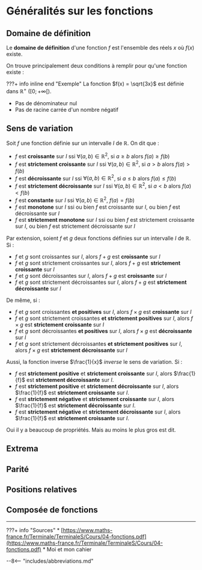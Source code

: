 # Généralités sur les fonctions

## Domaine de définition

Le **domaine de définition** d'une fonction $f$ est l'ensemble des réels $x$ où $f(x)$ existe.

On trouve principalement deux conditions à remplir pour qu'une fonction existe :

???+ info inline end "Exemple"
    La fonction $f(x) = \sqrt{3x}$ est définie dans $\mathbb{R}^+$ ($[0; +\infty[$).

* Pas de dénominateur nul
* Pas de racine carrée d'un nombre négatif

## Sens de variation

Soit $f$ une fonction définie sur un intervalle $I$ de $\mathbb{R}$. On dit que :

* $f$ est **croissante** sur $I$ ssi $\forall (a, b) \in \mathbb{R}^2$, si $a \ge b$ alors $f(a) \ge f(b)$
* $f$ est **strictement croissante** sur $I$ ssi $\forall (a, b) \in \mathbb{R}^2$, si $a > b$ alors $f(a) > f(b)$
* $f$ est **décroissante** sur $I$ ssi $\forall (a, b) \in \mathbb{R}^2$, si $a \le b$ alors $f(a) \le f(b)$
* $f$ est **strictement décroissante** sur $I$ ssi $\forall (a, b) \in \mathbb{R}^2$, si $a < b$ alors $f(a) < f(b)$
* $f$ est **constante** sur $I$ ssi $\forall (a, b) \in \mathbb{R}^2$, $f(a) = f(b)$
* $f$ est **monotone** sur $I$ ssi ou bien $f$ est croissante sur $I$, ou bien $f$ est décroissante sur $I$
* $f$ est **strictement monotone** sur $I$ ssi ou bien $f$ est strictement croissante sur $I$, ou bien $f$ est strictement décroissante sur $I$

Par extension, soient $f$ et $g$ deux fonctions définies sur un intervalle $I$ de $\mathbb{R}$. Si :

* $f$ et $g$ sont croissantes sur $I$, alors $f + g$ est **croissante** sur $I$
* $f$ et $g$ sont strictement croissantes sur $I$, alors $f + g$ est **strictement croissante** sur $I$
* $f$ et $g$ sont décroissantes sur $I$, alors $f + g$ est **croissante** sur $I$
* $f$ et $g$ sont strictement décroissantes sur $I$, alors $f + g$ est **strictement décroissante** sur $I$

De même, si :

* $f$ et $g$ sont croissantes **et positives** sur $I$, alors $f \times g$ est **croissante** sur $I$
* $f$ et $g$ sont  strictement croissantes **et strictement positives** sur $I$, alors $f \times g$ est **strictement croissante** sur $I$
* $f$ et $g$ sont décroissantes **et positives** sur $I$, alors $f \times g$ est **décroissante** sur $I$
* $f$ et $g$ sont strictement décroissantes **et strictement positives** sur $I$, alors $f \times g$ est **strictement décroissante** sur $I$

Aussi, la fonction inverse $\frac{1}{x}$ *inverse* le sens de variation. Si :

* $f$ est **strictement positive** et **strictement croissante** sur $I$, alors $\frac{1}{f}$ est **strictement décroissante** sur $I$.
* $f$ est **strictement positive** et **strictement décroissante** sur $I$, alors $\frac{1}{f}$ est **strictement croissante** sur $I$.
* $f$ est **strictement négative** et **strictement croissante** sur $I$, alors $\frac{1}{f}$ est **strictement décroissante** sur $I$.
* $f$ est **strictement négative** et **strictement décroissante** sur $I$, alors $\frac{1}{f}$ est **strictement croissante** sur $I$.

Oui il y a beaucoup de propriétés. Mais au moins le plus gros est dit.

## Extrema

## Parité

## Positions relatives

## Composée de fonctions

---

???+ info "Sources"
    * [https://www.maths-france.fr/Terminale/TerminaleS/Cours/04-fonctions.pdf](https://www.maths-france.fr/Terminale/TerminaleS/Cours/04-fonctions.pdf)
    * Moi et mon cahier

--8<-- "includes/abbreviations.md"
